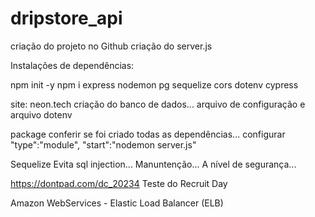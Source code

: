 # dripstore_api

criação do projeto no Github
criação do server.js

Instalações de dependências:

npm init -y
npm i express nodemon pg sequelize cors dotenv cypress


site: neon.tech
criação do banco de dados...
arquivo de configuração e arquivo dotenv

package conferir se foi criado todas as dependências...
configurar  "type":"module",
            "start":"nodemon server.js"

Sequelize
Evita sql injection...
Manuntenção...
A nível de segurança...


https://dontpad.com/dc_20234
Teste do Recruit Day

Amazon WebServices - Elastic Load Balancer (ELB)
